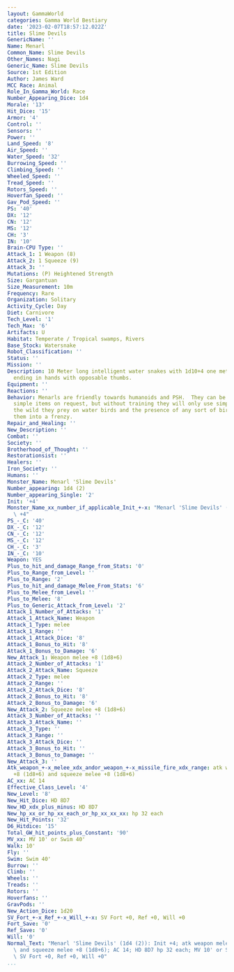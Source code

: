 ```yaml
---
layout: GammaWorld
categories: Gamma World Bestiary
date: '2023-02-07T18:57:12.022Z'
title: Slime Devils
GenericName: ''
Name: Menarl
Common_Name: Slime Devils
Other_Names: Nagi
Generic_Name: Slime Devils
Source: 1st Edition
Author: James Ward
MCC Race: Animal
Role_In_Gamma_World: Race
Number_Appearing_Dice: 1d4
Morale: '13'
Hit_Dice: '15'
Armor: '4'
Control: ''
Sensors: ''
Power: ''
Land_Speed: '8'
Air_Speed: ''
Water_Speed: '32'
Burrowing_Speed: ''
Climbing_Speed: ''
Wheeled_Speed: ''
Tread_Speed: ''
Rotors_Speed: ''
Hoverfan_Speed: ''
Gav_Pod_Speed: ''
PS: '40'
DX: '12'
CN: '12'
MS: '12'
CH: '3'
IN: '10'
Brain-CPU Type: ''
Attack_1: 1 Weapon (8)
Attack_2: 1 Squeeze (9)
Attack_3: ''
Mutations: (P) Heightened Strength
Size: Gargantuan
Size_Measurement: 10m
Frequency: Rare
Organization: Solitary
Activity_Cycle: Day
Diet: Carnivore
Tech_Level: '1'
Tech_Max: '6'
Artifacts: U
Habitat: Temperate / Tropical swamps, Rivers
Base_Stock: Watersnake
Robot_Classification: ''
Status: ''
Mission: ''
Description: 10 Meter long intelligent water snakes with 1d10+4 one meter long arms
  ending in hands with opposable thumbs.
Equipment: ''
Reactions: ''
Behavior: Menarls are friendly towards humanoids and PSH.  They can be taught to use
  simple items on request, but without training they will only use simple weapons.  In
  the wild they prey on water birds and the presence of any sort of bird will send
  them into a frenzy.
Repair_and_Healing: ''
New_Description: ''
Combat: ''
Society: ''
Brotherhood_of_Thought: ''
Restorationsist: ''
Healers: ''
Iron_Society: ''
Humans: ''
Monster_Name: Menarl 'Slime Devils'
Number_appearing: 1d4 (2)
Number_appearing_Single: '2'
Init: '+4'
Monster_Name_xx_number_if_applicable_Init_+-x: "Menarl 'Slime Devils' (1d4 (2)): Init\
  \ +4"
PS_-_C: '40'
DX_-_C: '12'
CN_-_C: '12'
MS_-_C: '12'
CH_-_C: '3'
IN_-_C: '10'
Weapon: YES
Plus_to_hit_and_damage_Range_from_Stats: '0'
Plus_to_Range_from_Level: ''
Plus_to_Range: '2'
Plus_to_hit_and_damage_Melee_From_Stats: '6'
Plus_to_Melee_from_Level: ''
Plus_to_Melee: '8'
Plus_to_Generic_Attack_from_Level: '2'
Attack_1_Number_of_Attacks: '1'
Attack_1_Attack_Name: Weapon
Attack_1_Type: melee
Attack_1_Range: ''
Attack_1_Attack_Dice: '8'
Attack_1_Bonus_to_Hit: '8'
Attack_1_Bonus_to_Damage: '6'
New_Attack_1: Weapon melee +8 (1d8+6)
Attack_2_Number_of_Attacks: '1'
Attack_2_Attack_Name: Squeeze
Attack_2_Type: melee
Attack_2_Range: ''
Attack_2_Attack_Dice: '8'
Attack_2_Bonus_to_Hit: '8'
Attack_2_Bonus_to_Damage: '6'
New_Attack_2: Squeeze melee +8 (1d8+6)
Attack_3_Number_of_Attacks: ''
Attack_3_Attack_Name: ''
Attack_3_Type: ''
Attack_3_Range: ''
Attack_3_Attack_Dice: ''
Attack_3_Bonus_to_Hit: ''
Attack_3_Bonus_to_Damage: ''
New_Attack_3: ''
Atk_weapon_+-x_melee_xdx_andor_weapon_+-x_missile_fire_xdx_range: atk weapon melee
  +8 (1d8+6) and squeeze melee +8 (1d8+6)
AC_xx: AC 14
Effective_Class_Level: '4'
New_Level: '8'
New_Hit_Dice: HD 8D7
New_HD_xdx_plus_minus: HD 8D7
New_hp_xx_or_hp_xx_each_or_hp_xx_xx_xx: hp 32 each
New_Hit_Points: '32'
D6_Hitdice: '15'
Total_GW_hit_points_plus_Constant: '90'
MV_xx: MV 10' or Swim 40'
Walk: 10'
Fly: ''
Swim: Swim 40'
Burrow: ''
Climb: ''
Wheels: ''
Treads: ''
Rotors: ''
Hoverfans: ''
GravPods: ''
New_Action_Dice: 1d20
SV_Fort_+-x_Ref_+-x_Will_+-x: SV Fort +0, Ref +0, Will +0
Fort_Save: '0'
Ref_Save: '0'
Will: '0'
Normal_Text: "Menarl 'Slime Devils' (1d4 (2)): Init +4; atk weapon melee +8 (1d8+6)\
  \ and squeeze melee +8 (1d8+6); AC 14; HD 8D7 hp 32 each; MV 10' or Swim 40' ; 1d20;\
  \ SV Fort +0, Ref +0, Will +0"
...
```

